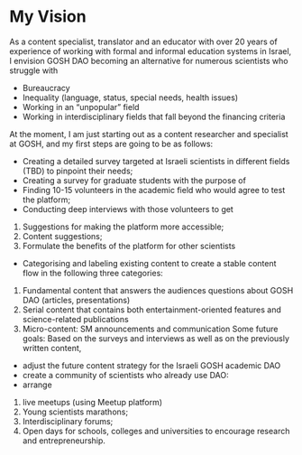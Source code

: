 # My Vision 
As a content specialist, translator and an educator with over 20 years of experience of working with formal and informal education systems in Israel, I envision GOSH DAO becoming an alternative for numerous scientists who struggle with
* Bureaucracy
* Inequality (language, status, special needs, health issues)
* Working in an “unpopular” field 
* Working in interdisciplinary fields that fall beyond the financing criteria



At the moment, I am just starting out as a content researcher and specialist at GOSH, and my first steps are going to be as follows:
* Creating a detailed survey targeted at Israeli scientists in different fields (TBD) to pinpoint their needs;
* Creating a survey for graduate students with the purpose of 
* Finding 10-15 volunteers in the academic field who would agree to test the platform;
* Conducting deep interviews with those volunteers to get
1. Suggestions for making the platform more accessible;
2. Content suggestions;
3. Formulate the benefits of the platform for other scientists
* Categorising and labeling existing content to create a stable content flow in the following three categories:
1. Fundamental content that answers the audiences questions about GOSH DAO (articles, presentations)
2. Serial content that contains both entertainment-oriented features and science-related publications
3. Micro-content: SM announcements and communication
Some future goals:
Based on the surveys and interviews as well as on the previously written content, 
* adjust the future content strategy for the Israeli GOSH academic DAO
* create a community of scientists who already use DAO:
* arrange 
1. live meetups (using Meetup platform)
2. Young scientists marathons;
3. Interdisciplinary forums;
4. Open days for schools, colleges and universities to encourage research and entrepreneurship.
